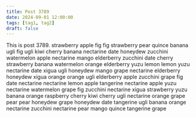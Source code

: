 ```yaml
---
title: Post 3789
date: 2024-09-01 12:00:00
tags: [tag1, tag2]
draft: false
---
```

This is post 3789.
strawberry
apple
fig
fig
strawberry
pear
quince
banana
ugli
fig
ugli
kiwi
cherry
banana
nectarine
date
honeydew
zucchini
watermelon
apple
nectarine
mango
elderberry
zucchini
date
cherry
strawberry
banana
watermelon
orange
elderberry
yuzu
lemon
lemon
yuzu
nectarine
date
xigua
ugli
honeydew
mango
grape
nectarine
elderberry
honeydew
xigua
orange
orange
ugli
elderberry
apple
zucchini
grape
fig
date
nectarine
nectarine
lemon
apple
tangerine
nectarine
apple
yuzu
nectarine
watermelon
grape
fig
zucchini
nectarine
xigua
strawberry
yuzu
banana
orange
raspberry
cherry
kiwi
cherry
ugli
nectarine
orange
grape
pear
pear
honeydew
grape
honeydew
date
tangerine
ugli
banana
orange
nectarine
zucchini
nectarine
pear
mango
quince
tangerine
grape
